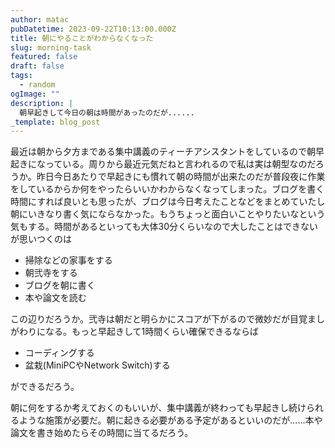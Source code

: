 ```yaml
---
author: matac
pubDatetime: 2023-09-22T10:13:00.000Z
title: 朝にやることがわからなくなった
slug: morning-task
featured: false
draft: false
tags:
  - random
ogImage: ""
description: |
  朝早起きして今日の朝は時間があったのだが......
_template: blog_post
---
```


最近は朝から夕方まである集中講義のティーチアシスタントをしているので朝早起きになっている。周りから最近元気だねと言われるので私は実は朝型なのだろうか。昨日今日あたりで早起きにも慣れて朝の時間が出来たのだが普段夜に作業をしているからか何をやったらいいかわからなくなってしまった。ブログを書く時間にすれば良いとも思ったが、ブログは今日考えたことなどをまとめていたし朝にいきなり書く気にならなかった。もうちょっと面白いことやりたいなという気もする。時間があるといっても大体30分くらいなので大したことはできないが思いつくのは

- 掃除などの家事をする
- 朝弐寺をする
- ブログを朝に書く
- 本や論文を読む

この辺りだろうか。弐寺は朝だと明らかにスコアが下がるので微妙だが目覚ましがわりになる。もっと早起きして1時間くらい確保できるならば

- コーディングする
- 盆栽(MiniPCやNetwork Switch)する

ができるだろう。

朝に何をするか考えておくのもいいが、集中講義が終わっても早起きし続けられるような施策が必要だ。朝に起きる必要がある予定があるといいのだが......本や論文を書き始めたらその時間に当てるだろう。
